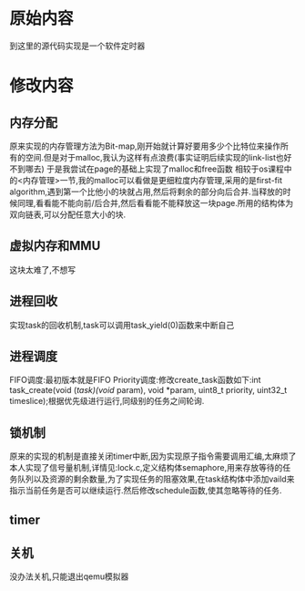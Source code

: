 # 原始内容

到这里的源代码实现是一个软件定时器


# 修改内容

## 内存分配
原来实现的内存管理方法为Bit-map,刚开始就计算好要用多少个比特位来操作所有的空间.但是对于malloc,我认为这样有点浪费(事实证明后续实现的link-list也好不到哪去)
于是我尝试在page的基础上实现了malloc和free函数
相较于os课程中的<内存管理>一节,我的malloc可以看做是更细粒度内存管理,采用的是first-fit algorithm,遇到第一个比他小的块就占用,然后将剩余的部分向后合并.当释放的时候同理,看看能不能向前/后合并,然后看看能不能释放这一块page.所用的结构体为双向链表,可以分配任意大小的块.

## 虚拟内存和MMU
这块太难了,不想写

## 进程回收
实现task的回收机制,task可以调用task_yield(0)函数来中断自己

## 进程调度
FIFO调度:最初版本就是FIFO
Priority调度:修改create_task函数如下:int  task_create(void (*task)(void* param), void *param, uint8_t priority, uint32_t timeslice);根据优先级进行运行,同级别的任务之间轮询.

## 锁机制
原来的实现的机制是直接关闭timer中断,因为实现原子指令需要调用汇编,太麻烦了
本人实现了信号量机制,详情见:lock.c,定义结构体semaphore,用来存放等待的任务队列以及资源的剩余数量,为了实现任务的阻塞效果,在task结构体中添加vaild来指示当前任务是否可以继续运行.然后修改schedule函数,使其忽略等待的任务.


## timer



## 关机
没办法关机,只能退出qemu模拟器